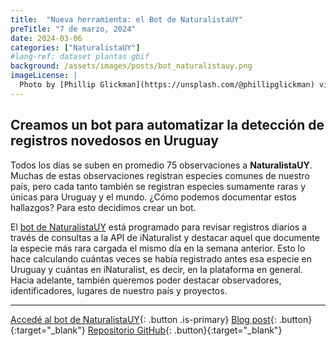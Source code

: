```yaml
---
title:  "Nueva herramienta: el Bot de NaturalistaUY"
preTitle: "7 de marzo, 2024"
date: 2024-03-06
categories: ["NaturalistaUY"]
#lang-ref: dataset plantas gbif
background: /assets/images/posts/bot_naturalistauy.png
imageLicense: |
  Photo by [Phillip Glickman](https://unsplash.com/@phillipglickman) via [Unsplash](https://unsplash.com/photos/green-and-multicolored-robot-figurine-2umO15jsZKM)
---
```


## Creamos un bot para automatizar la detección de registros novedosos en Uruguay

Todos los días se suben en promedio 75 observaciones a **NaturalistaUY**. Muchas de estas observaciones registran especies comunes de nuestro país, pero cada tanto también se registran especies sumamente raras y únicas para Uruguay y el mundo. ¿Cómo podemos documentar estos hallazgos? Para esto decidimos crear un bot.

El [bot de NaturalistaUY](https://ecoevo.social/@Naturalista@bots.uy) está programado para revisar registros diarios a través de consultas a la API de iNaturalist y destacar aquel que documente la especie más rara cargada el mismo día en la semana anterior. Esto lo hace calculando cuántas veces se había registrado antes esa especie en Uruguay y cuántas en iNaturalist, es decir, en la plataforma en general. Hacia adelante, también queremos poder destacar observadores, identificadores, lugares de nuestro país y proyectos.


***

[Accedé al bot de NaturalistaUY](https://ecoevo.social/@Naturalista@bots.uy){: .button .is-primary} [Blog post](https://www.naturalista.uy/blog/94967-lo-esencial-es-invisible-a-los-ojos-pero-no-a-los-bots){: .button}{:target="_blank"} [Repositorio GitHub](https://github.com/bienflorencia/naturalistauy_bot){: .button}{:target="_blank"}
